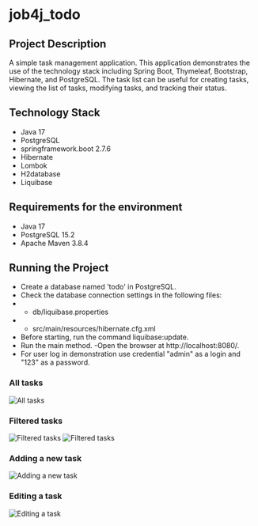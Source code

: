 # job4j_todo

## Project Description

A simple task management application. This application demonstrates the use of the technology stack including Spring
Boot, Thymeleaf, Bootstrap, Hibernate, and PostgreSQL. The task list can be useful for creating tasks, viewing the list
of tasks, modifying tasks, and tracking their status.

## Technology Stack

- Java 17
- PostgreSQL
- springframework.boot 2.7.6
- Hibernate
- Lombok
- H2database
- Liquibase

## Requirements for the environment
- Java 17 
- PostgreSQL 15.2
- Apache Maven 3.8.4

## Running the Project

- Create a database named 'todo' in PostgreSQL. 
- Check the database connection settings in the following files:
- - db/liquibase.properties 
- - src/main/resources/hibernate.cfg.xml 
- Before starting, run the command liquibase:update.
- Run the main method. -Open the browser at http://localhost:8080/.
- For user log in demonstration use credential "admin" as a login and "123" as a password.

### All tasks

<image src="https://github.com/AlenaAgeeva/job4j_todo/blob/master/screenshots/img.png" alt="All tasks" />

### Filtered tasks

<image src="https://github.com/AlenaAgeeva/job4j_todo/blob/master/screenshots/img_1.png" alt="Filtered tasks" />

<image src="https://github.com/AlenaAgeeva/job4j_todo/blob/master/screenshots/img_2.png" alt="Filtered tasks" />

### Adding a new task

<image src="https://github.com/AlenaAgeeva/job4j_todo/blob/master/screenshots/img_3.png" alt="Adding a new task" />

### Editing a task

<image src="https://github.com/AlenaAgeeva/job4j_todo/blob/master/screenshots/img_4.png" alt="Editing a task" />
